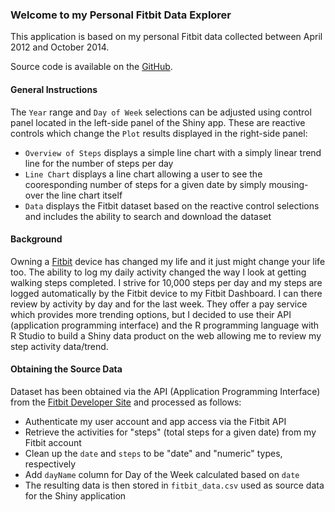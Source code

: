 ### Welcome to my Personal Fitbit Data Explorer

This application is based on my personal Fitbit data collected between April 2012 and October 2014.

Source code is available on the [GitHub](http://github.com/jodyabney/ProjectShinyApp).

#### General Instructions
The `Year` range and `Day of Week` selections can be adjusted using control panel located in the left-side panel of the Shiny app. These are reactive controls which change the `Plot` results displayed in the right-side panel:

* `Overview of Steps` displays a simple line chart with a simply linear trend line for the number of steps per day
* `Line Chart` displays a line chart allowing a user to see the cooresponding number of steps for a given date by simply mousing-over the line chart itself
* `Data` displays the Fitbit dataset based on the reactive control selections and includes the ability to search and download the dataset

#### Background

Owning a [Fitbit](http://www.fitbit.com/store) device has changed my life and it just might change your life too. The ability to log my daily activity changed the way I look at getting walking steps completed. I strive for 10,000 steps per day and my steps are logged automatically by the Fitbit device to my Fitbit Dashboard. I can there review by activity by day and for the last week. They offer a pay service which provides more trending options, but I decided to use their API (application programming interface) and the R programming language with R Studio to build a Shiny data product on the web allowing me to review my step activity data/trend.

#### Obtaining the Source Data

Dataset has been obtained via the API (Application Programming Interface) from the [Fitbit Developer Site](http://http://dev.fitbit.com) and processed as follows:

* Authenticate my user account and app access via the Fitbit API
* Retrieve the activities for "steps" (total steps for a given date) from my Fitbit account
* Clean up the `date` and `steps` to be "date" and "numeric" types, respectively
* Add `dayName` column for Day of the Week calculated based on `date`
* The resulting data is then stored in `fitbit_data.csv` used as source data for the Shiny application



